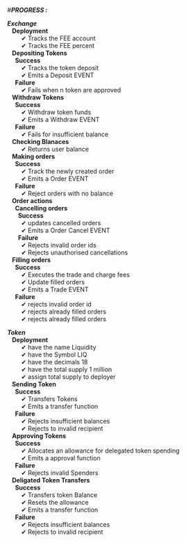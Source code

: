 #***PROGRESS :***

  ***Exchange*** <br>
&ensp;    **Deployment**<br>
&emsp;&emsp;      ✔ Tracks the FEE account<br>
&emsp;&emsp;      ✔ Tracks the FEE percent<br>
&ensp;    **Depositing Tokens**<br>
&emsp;      **Success**<br>
&emsp;&emsp;        ✔ Tracks the token deposit<br>
&emsp;&emsp;        ✔ Emits a Deposit EVENT<br>
&emsp;     **Failure**<br>
&emsp;&emsp;        ✔ Fails when n token are approved<br>
&ensp;    **Withdraw Tokens**<br>
&emsp;      **Success**<br>
&emsp;&emsp;        ✔ Withdraw token funds<br>
&emsp;&emsp;        ✔ Emits a Withdraw EVENT<br>
&emsp;      **Failure**<br>
&emsp;&emsp;       ✔ Fails for insufficient balance<br>
&ensp;    **Checking Blanaces**<br>
&emsp;&emsp;      ✔ Returns user balance<br>
&ensp;    **Making orders**<br>
&emsp;      **Success**<br>
&emsp;&emsp;        ✔ Track the newly created order<br>
&emsp;&emsp;        ✔ Emits a Order EVENT<br>
&emsp;      **Failure**<br>
&emsp;&emsp;        ✔ Reject orders with no balance<br>
&ensp;    **Order actions**<br>
&emsp;      **Cancelling orders**<br>
&emsp;&ensp;        **Success**<br>
&emsp;&emsp;          ✔ updates cancelled orders<br>
&emsp;&emsp;          ✔ Emits a Order Cancel EVENT<br>
&emsp;&ensp;        **Failure**<br>
&emsp;&emsp;          ✔ Rejects invalid order ids<br>
&emsp;&emsp;          ✔ Rejects unauthorised cancellations<br>
&ensp;      **Filling orders**<br>
&emsp;        **Success**<br>
&emsp;&emsp;          ✔ Executes the trade and charge fees<br>
&emsp;&emsp;          ✔ Update filled orders<br>
&emsp;&emsp;          ✔ Emits a Trade EVENT<br>
&emsp;        **Failure**<br>
&emsp;&emsp;          ✔ rejects invalid order id<br>
&emsp;&emsp;          ✔ rejects already filled orders <br>
&emsp;&emsp;          ✔ rejects already filled orders <br>

  ***Token***<br>
&ensp;    **Deployment**<br>
&emsp;&emsp;      ✔ have the name Liquidity<br>
&emsp;&emsp;      ✔ have the Symbol LIQ<br>
&emsp;&emsp;      ✔ have the decimals 18<br>
&emsp;&emsp;      ✔ have the total supply 1 million<br>
&emsp;&emsp;      ✔ assign total supply to deployer<br>
&ensp;    **Sending Token**<br>
&emsp;      **Success**<br>
&emsp;&emsp;        ✔ Transfers Tokens<br>
&emsp;&emsp;        ✔ Emits a transfer function<br>
&emsp;      **Failure**<br>
&emsp;&emsp;        ✔ Rejects insufficient balances<br>
&emsp;&emsp;        ✔ Rejects to invalid recipient<br>
&ensp;    **Approving Tokens**<br>
&emsp;      **Success**<br>
&emsp;&emsp;        ✔ Allocates an allowance for delegated token spending<br>
&emsp;&emsp;        ✔ Emits a approval function<br>
&emsp;      **Failure**<br>
&emsp;&emsp;        ✔ Rejects invalid Spenders<br>
&ensp;    **Deligated Token Transfers**<br>
&emsp;      **Success**<br>
&emsp;&emsp;        ✔ Transfers token Balance<br>
&emsp;&emsp;        ✔ Resets the allowance<br>
&emsp;&emsp;        ✔ Emits a transfer function<br>
&emsp;      **Failure**<br>
&emsp;&emsp;        ✔ Rejects insufficient balances<br>
&emsp;&emsp;       ✔ Rejects to invalid recipient<br>